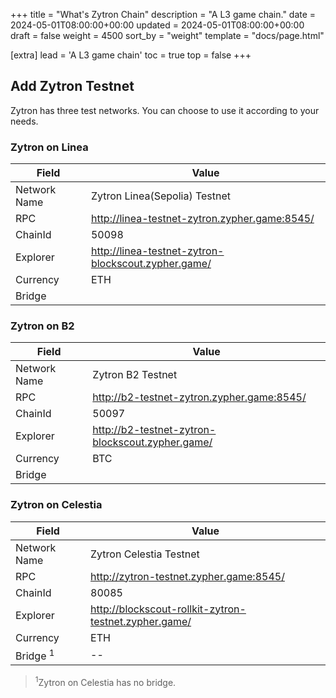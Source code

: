 +++
title = "What's Zytron Chain"
description = "A L3 game chain."
date = 2024-05-01T08:00:00+00:00
updated = 2024-05-01T08:00:00+00:00
draft = false
weight = 4500
sort_by = "weight"
template = "docs/page.html"

[extra]
lead = 'A L3 game chain'
toc = true
top = false
+++

## Add Zytron Testnet

Zytron has three test networks. You can choose to use it according to your needs.

### Zytron on Linea

|  Field   | Value  |
|  ----  | ----  |
| Network Name  | Zytron Linea(Sepolia) Testnet |
| RPC | http://linea-testnet-zytron.zypher.game:8545/ |
| ChainId | 50098 |
| Explorer | http://linea-testnet-zytron-blockscout.zypher.game/ |
| Currency | ETH |
| Bridge |  |

### Zytron on B2

|  Field   | Value  |
|  ----  | ----  |
| Network Name  | Zytron B2 Testnet |
| RPC | http://b2-testnet-zytron.zypher.game:8545/ |
| ChainId | 50097 |
| Explorer | http://b2-testnet-zytron-blockscout.zypher.game/ |
| Currency | BTC |
| Bridge |  |

### Zytron on Celestia

|  Field   | Value  |
|  ----  | ----  |
| Network Name  | Zytron Celestia Testnet |
| RPC | http://zytron-testnet.zypher.game:8545/ |
| ChainId | 80085 |
| Explorer | http://blockscout-rollkit-zytron-testnet.zypher.game/ |
| Currency | ETH |
| Bridge <sup>1</sup> | -- |

> <sup>1</sup>Zytron on Celestia has no bridge.
